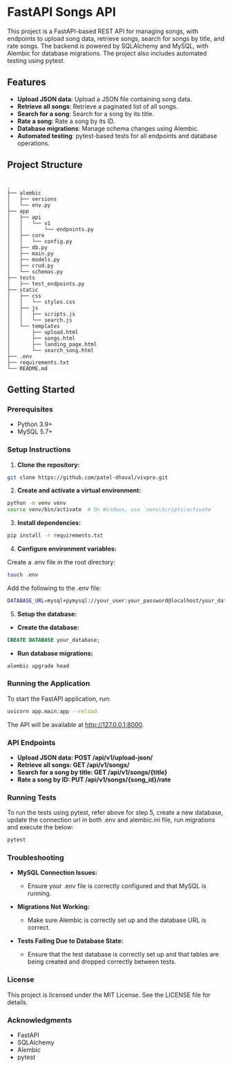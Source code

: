 # FastAPI Songs API

This project is a FastAPI-based REST API for managing songs, with endpoints to upload song data, retrieve songs, search for songs by title, and rate songs. The backend is powered by SQLAlchemy and MySQL, with Alembic for database migrations. The project also includes automated testing using pytest.

## Features

- **Upload JSON data**: Upload a JSON file containing song data.
- **Retrieve all songs**: Retrieve a paginated list of all songs.
- **Search for a song**: Search for a song by its title.
- **Rate a song**: Rate a song by its ID.
- **Database migrations**: Manage schema changes using Alembic.
- **Automated testing**: pytest-based tests for all endpoints and database operations.

## Project Structure

```plaintext

.
├── alembic
│   ├── versions
│   └── env.py
├── app
│   ├── api
│   │   └── v1
│   │       └── endpoints.py
│   ├── core
│   │   └── config.py
│   ├── db.py
│   ├── main.py
│   ├── models.py
│   ├── crud.py
│   └── schemas.py
├── tests
│   ├── test_endpoints.py
├── static
│   ├── css
│   │   └── styles.css
│   ├── js
│   │   ├── scripts.js
│   │   └── search.js
│   └── templates
│       ├── upload.html
│       ├── songs.html
│       ├── landing_page.html
│       └── search_song.html
├── .env
├── requirements.txt
└── README.md
```

## Getting Started

### Prerequisites

* Python 3.9+
* MySQL 5.7+

### Setup Instructions

1. **Clone the repository:**

```bash
git clone https://github.com/patel-dhaval/vivpro.git
```

2. **Create and activate a virtual environment:**

```bash
python -m venv venv
source venv/bin/activate  # On Windows, use `venv\Scripts\activate`
```

3. **Install dependencies:**

```bash
pip install -r requirements.txt
```

4. **Configure environment variables:**

Create a .env file in the root directory:

```bash
touch .env
```

Add the following to the .env file:

```bash
DATABASE_URL=mysql+pymysql://your_user:your_password@localhost/your_database
```

5. **Setup the database:**

- **Create the database:**

```sql
CREATE DATABASE your_database;
```
- **Run database migrations:**

```bash
alembic upgrade head
```

### Running the Application

To start the FastAPI application, run:

```bash
uvicorn app.main:app --reload
```

The API will be available at http://127.0.0.1:8000.


### API Endpoints

- **Upload JSON data: POST /api/v1/upload-json/**
- **Retrieve all songs: GET /api/v1/songs/**
- **Search for a song by title: GET /api/v1/songs/{title}**
- **Rate a song by ID: PUT /api/v1/songs/{song_id}/rate**


### Running Tests


To run the tests using pytest, refer above for step 5, create a new database, update the connection url in both .env and alembic.ini file, run migrations and execute the below:

```bash
pytest
```

### Troubleshooting

- **MySQL Connection Issues:**
    - Ensure your .env file is correctly configured and that MySQL is running.

- **Migrations Not Working:**
  - Make sure Alembic is correctly set up and the database URL is correct.

- **Tests Failing Due to Database State:**
  - Ensure that the test database is correctly set up and that tables are being created and dropped correctly between tests.


### License
This project is licensed under the MIT License. See the LICENSE file for details.

### Acknowledgments

- FastAPI
- SQLAlchemy
- Alembic
- pytest
